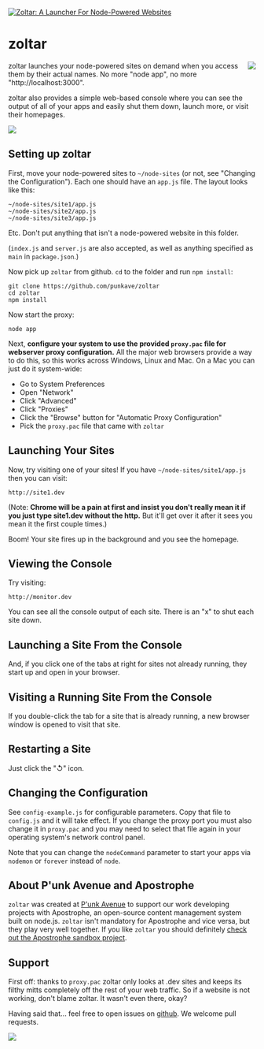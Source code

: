 <a href="#zoltar"><img src="https://raw.github.com/punkave/zoltar/master/zoltar-crystalball.png" alt="Zoltar: A Launcher For Node-Powered Websites" /></a>

# zoltar

<a href="http://apostrophenow.org/"><img src="https://raw.github.com/punkave/zoltar/master/logos/logo-box-madefor.png" align="right" /></a>

zoltar launches your node-powered sites on demand when you access them by their actual names. No more "node app", no more "http://localhost:3000".

zoltar also provides a simple web-based console where you can see the output of all of your apps and easily shut them down, launch more, or visit their homepages.

<img src="https://raw.github.com/punkave/zoltar/master/screenshot1.png" />

## Setting up zoltar

First, move your node-powered sites to `~/node-sites` (or not, see "Changing the Configuration"). Each one should have an `app.js` file. The layout looks like this:

    ~/node-sites/site1/app.js
    ~/node-sites/site2/app.js
    ~/node-sites/site3/app.js

Etc. Don't put anything that isn't a node-powered website in this folder.

(`index.js` and `server.js` are also accepted, as well as anything specified as `main` in `package.json`.)

Now pick up `zoltar` from github. `cd` to the folder and run `npm install`:

    git clone https://github.com/punkave/zoltar
    cd zoltar
    npm install

Now start the proxy:

    node app

Next, **configure your system to use the provided `proxy.pac` file for webserver proxy configuration.** All the major web browsers provide a way to do this, so this works across Windows, Linux and Mac. On a Mac you can just do it system-wide:

* Go to System Preferences
* Open "Network"
* Click "Advanced"
* Click "Proxies"
* Click the "Browse" button for "Automatic Proxy Configuration"
* Pick the `proxy.pac` file that came with `zoltar`

## Launching Your Sites

Now, try visiting one of your sites! If you have `~/node-sites/site1/app.js` then you can visit:

    http://site1.dev

(Note: **Chrome will be a pain at first and insist you don't really mean it if you just type site1.dev without the http.** But it'll get over it after it sees you mean it the first couple times.)

Boom! Your site fires up in the background and you see the homepage.

## Viewing the Console

Try visiting:

    http://monitor.dev

You can see all the console output of each site. There is an "x" to shut each site down.

## Launching a Site From the Console

  And, if you click one of the tabs at right for sites not already running, they start up and open in your browser.

## Visiting a Running Site From the Console

 If you double-click the tab for a site that is already running, a new browser window is opened to visit that site.

## Restarting a Site

Just click the "↺" icon.

## Changing the Configuration

See `config-example.js` for configurable parameters. Copy that file to `config.js` and it will take effect. If you change the proxy port you must also change it in `proxy.pac` and you may need to select that file again in your operating system's network control panel.

Note that you can change the `nodeCommand` parameter to start your apps via `nodemon` or `forever` instead of `node`.

## About P'unk Avenue and Apostrophe

`zoltar` was created at [P'unk Avenue](http://punkave.com) to support our work developing projects with Apostrophe, an open-source content management system built on node.js. `zoltar` isn't mandatory for Apostrophe and vice versa, but they play very well together. If you like `zoltar` you should definitely [check out the Apostrophe sandbox project](http://github.com/punkave/apostrophe-sandbox).

## Support

First off: thanks to `proxy.pac` zoltar only looks at .dev sites and keeps its filthy mitts completely off the rest of your web traffic. So if a website is not working, don't blame zoltar. It wasn't even there, okay?

Having said that... feel free to open issues on [github](http://github.com/punkave/zoltar). We welcome pull requests.

<a href="http://punkave.com/"><img src="https://raw.github.com/punkave/zoltar/master/logos/logo-box-builtby.png" /></a>




